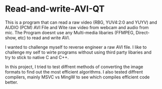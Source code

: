 # Read-and-write-AVI-QT
This is a program that can read a raw video (RBG, YUV4:2:0 and YUYV) and AUDIO (PCM) AVI File and Wite raw video from webcam and audio from mic.
The Program doesnt use any Multi-media libaries (FFMPEG, Direct-show, etc) to read and write AVI.

I wanted to challenge myself to reverse engineer a raw AVI file. I like to challenge my self to wirte programs without using third party libaries and try to stick to native C and C++.

In this project, I tried to test diffrent methods of converting the image formats to find out the most efficient algorithms. I also tested diffrent compilers, mainly MSVC vs MingW to see which compiles efficient code better.
